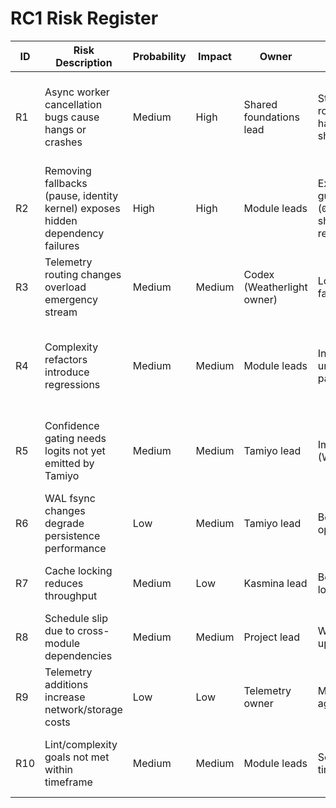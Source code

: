 # RC1 Risk Register

| ID | Risk Description | Probability | Impact | Owner | Mitigation | Contingency | Status |
|----|------------------|-------------|--------|-------|------------|-------------|--------|
| R1 | Async worker cancellation bugs cause hangs or crashes | Medium | High | Shared foundations lead | Stress test cancellation, staged rollout behind flag (soak harness in repo, shared worker shipping) | Revert to threaded executors temporarily | Completed (2025-09-26, soak + integration coverage signed off 2025-09-27) |
| R2 | Removing fallbacks (pause, identity kernel) exposes hidden dependency failures | High | High | Module leads | Execute strict dependency guard plan (`09_strict_dependency_plan.md`), ship telemetry + preflight before removing fallbacks | Re-enable fallback flags temporarily with logging (flagged, time-boxed) | Completed (2025-09-26, guard telemetry verified 2025-09-27) |
| R3 | Telemetry routing changes overload emergency stream | Medium | Medium | Codex (Weatherlight owner) | Load-test routing, throttle fallback, monitor queue | Rollback routing change | Completed (2025-09-27, load harness + counter instrumentation) |
| R4 | Complexity refactors introduce regressions | Medium | Medium | Module leads | Incremental PRs, extensive unit/integration tests (fixture parity guard landed for Tolaria) | Partial rollback of refactor | Mitigating (Tolaria R4a integrated 2025-09-27; Tamiyo/Kasmina slices outstanding) |
| R5 | Confidence gating needs logits not yet emitted by Tamiyo | Medium | Medium | Tamiyo lead | Implement logits export early (WP-A2 dependency) | Temporarily fallback to conservative gate with telemetry warning | Completed (2025-09-27, Tamiyo annotations + Kasmina enforcement) |
| R6 | WAL fsync changes degrade persistence performance | Low | Medium | Tamiyo lead | Benchmark writes, batch operations | Provide configuration toggle to disable fsync (dev only) | Open |
| R7 | Cache locking reduces throughput | Medium | Low | Kasmina lead | Benchmark before/after, tune lock granularity | Make cache locking optional per env | Open |
| R8 | Schedule slip due to cross-module dependencies | Medium | Medium | Project lead | Weekly sync, status tracker updates, unblock quickly | Reprioritize low-impact work packages | Open |
| R9 | Telemetry additions increase network/storage costs | Low | Low | Telemetry owner | Monitor telemetry volume, aggregate metrics | Disable noisy metrics | Open |
| R10 | Lint/complexity goals not met within timeframe | Medium | Medium | Module leads | Schedule dedicated refactor time, track in status board | Carryover to next milestone with explicit debt | Open |
